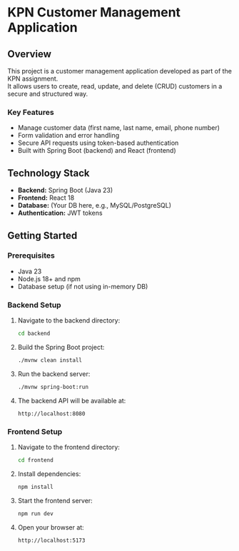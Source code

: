 # KPN Customer Management Application

## Overview

This project is a customer management application developed as part of the KPN assignment.  
It allows users to create, read, update, and delete (CRUD) customers in a secure and structured way.

### Key Features
- Manage customer data (first name, last name, email, phone number)
- Form validation and error handling
- Secure API requests using token-based authentication
- Built with Spring Boot (backend) and React (frontend)

## Technology Stack
- **Backend:** Spring Boot (Java 23)  
- **Frontend:** React 18  
- **Database:** (Your DB here, e.g., MySQL/PostgreSQL)  
- **Authentication:** JWT tokens  

## Getting Started

### Prerequisites
- Java 23  
- Node.js 18+ and npm  
- Database setup (if not using in-memory DB)  

### Backend Setup
1. Navigate to the backend directory:
    ```bash
    cd backend
    ```

2. Build the Spring Boot project:
    ```bash
    ./mvnw clean install
    ```

3. Run the backend server:
    ```bash
    ./mvnw spring-boot:run
    ```

4. The backend API will be available at:  
    ```
    http://localhost:8080
    ```

### Frontend Setup
1. Navigate to the frontend directory:
    ```bash
    cd frontend
    ```

2. Install dependencies:
    ```bash
    npm install
    ```

3. Start the frontend server:
    ```bash
    npm run dev
    ```

4. Open your browser at:  
    ```
    http://localhost:5173
    ```
